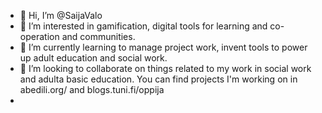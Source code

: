 - 👋 Hi, I’m @SaijaValo
- 👀 I’m interested in gamification, digital tools for learning and co-operation and communities.
- 🌱 I’m currently learning to manage project work, invent tools to power up adult education and social work.
- 💞️ I’m looking to collaborate on things related to my work in social work and adulta basic education. You can find projects I'm working on in abedili.org/ and blogs.tuni.fi/oppija
- 


